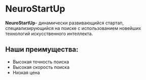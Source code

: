 # NeuroStartUp #
**NeuroStartUp**- динамически развивающийся стартап, специализирующийся на поиске с использованием новейших технологий искусственного интеллекта.
## Наши преимущества: ##
* Высокая точность поиска
* Высокая скорость поиска
* Низкая цена

